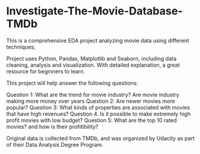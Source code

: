 # Investigate-The-Movie-Database-TMDb

This is a comprehensive EDA project analyzing movie data using different techniques; 

Project uses Python, Pandas, Matplotlib and Seaborn, including data cleaning, analysis and visualization. With detailed explanation, a great resource for beginners to learn.   

This project will help answer the following questions:

Question 1: What are the trend for movie industry? Are movie industry making more money over years
Question 2: Are newer movies more popular?
Question 3: What kinds of properties are associated with movies that have high revenues?
Question 4. Is it possible to make extremely high profit movies with low budget?
Question 5: What are the top 10 rated movies? and how is their profitibility?

Original data is collected from TMDb, and was organized by Udacity as part of their Data Analysis Degree Program.
